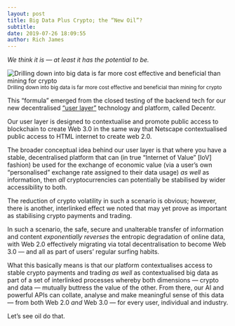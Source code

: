 ```yaml
---
layout: post
title: Big Data Plus Crypto; the “New Oil”?
subtitle:
date: 2019-07-26 18:09:55
author: Rich James
---
```


*We think it is — at least it has the potential to be.*

![Drilling down into big data is far more cost effective and beneficial than mining for crypto](https://miro.medium.com/max/2560/1*BVPFTo2ks0ypg-wGs22GSg.jpeg)
<sub>Drilling down into big data is far more cost effective and beneficial than mining for crypto</sub>

This “formula” emerged from the closed testing of the backend tech for our new decentralised [“user layer”](https://decentr.net/2019/06/03/mainstream-holochain-adoption.html) technology and platform, called Decentr.

Our user layer is designed to contextualise and promote public access to blockchain to create Web 3.0 in the same way that Netscape contextualised public access to HTML internet to create web 2.0.

The broader conceptual idea behind our user layer is that where you have a stable, decentralised platform that can (in true “Internet of Value” [IoV] fashion) be used for the exchange of economic value (via a user’s own “personalised” exchange rate assigned to their data usage) *as well* as information, then *all* cryptocurrencies can potentially be stabilised by wider accessibility to both.

The reduction of crypto volatility in such a scenario is obvious; however, there is another, interlinked effect we noted that may yet prove as important as stabilising crypto payments and trading.

In such a scenario, the safe, secure and unalterable transfer of information and content *exponentially reverses* the entropic degradation of online data, with Web 2.0 effectively migrating via total decentralisation to become Web 3.0 — and all as part of users’ regular surfing habits.

What this basically means is that our platform contextualises access to stable crypto payments and trading *as well* as contextualised big data as part of a set of interlinked processes whereby both dimensions — crypto and data — mutually buttress the value of the other. From there, our AI and powerful APIs can collate, analyse and make meaningful sense of this data — from both Web 2.0 *and* Web 3.0 — for every user, individual and industry.

Let’s see oil do that.
